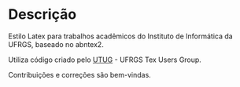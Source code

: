 # Descrição #

Estilo Latex para trabalhos acadêmicos do Instituto de Informática da UFRGS, baseado no abntex2. 

Utiliza código criado pelo [UTUG](www.inf.ufrgs.br/utug/) - UFRGS Tex Users Group. 

Contribuições e correções são bem-vindas.